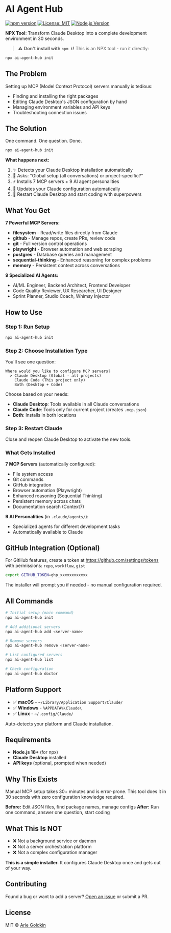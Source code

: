 # AI Agent Hub

[![npm version](https://badge.fury.io/js/ai-agent-hub.svg)](https://www.npmjs.com/package/ai-agent-hub)
[![License: MIT](https://img.shields.io/badge/License-MIT-yellow.svg)](https://opensource.org/licenses/MIT)
[![Node.js Version](https://img.shields.io/node/v/ai-agent-hub)](https://nodejs.org/)

**NPX Tool**: Transform Claude Desktop into a complete development environment in 30 seconds.

> ⚠️ **Don't install with `npm i`!** This is an NPX tool - run it directly:

```bash
npx ai-agent-hub init
```

## The Problem

Setting up MCP (Model Context Protocol) servers manually is tedious:

- Finding and installing the right packages
- Editing Claude Desktop's JSON configuration by hand
- Managing environment variables and API keys
- Troubleshooting connection issues

## The Solution

One command. One question. Done.

```bash
npx ai-agent-hub init
```

**What happens next:**

1. ✨ Detects your Claude Desktop installation automatically
2. 🤔 Asks: "Global setup (all conversations) or project-specific?"
3. ⚡ Installs 7 MCP servers + 9 AI agent personalities
4. 🔧 Updates your Claude configuration automatically
5. 🚀 Restart Claude Desktop and start coding with superpowers

## What You Get

**7 Powerful MCP Servers:**

- **filesystem** - Read/write files directly from Claude
- **github** - Manage repos, create PRs, review code
- **git** - Full version control operations
- **playwright** - Browser automation and web scraping
- **postgres** - Database queries and management
- **sequential-thinking** - Enhanced reasoning for complex problems
- **memory** - Persistent context across conversations

**9 Specialized AI Agents:**

- AI/ML Engineer, Backend Architect, Frontend Developer
- Code Quality Reviewer, UX Researcher, UI Designer
- Sprint Planner, Studio Coach, Whimsy Injector

## How to Use

### Step 1: Run Setup

```bash
npx ai-agent-hub init
```

### Step 2: Choose Installation Type

You'll see one question:

```
Where would you like to configure MCP servers?
  > Claude Desktop (Global - all projects)
    Claude Code (This project only)
    Both (Desktop + Code)
```

Choose based on your needs:

- **Claude Desktop**: Tools available in all Claude conversations
- **Claude Code**: Tools only for current project (creates `.mcp.json`)
- **Both**: Installs in both locations

### Step 3: Restart Claude

Close and reopen Claude Desktop to activate the new tools.

### What Gets Installed

**7 MCP Servers** (automatically configured):

- File system access
- Git commands
- GitHub integration
- Browser automation (Playwright)
- Enhanced reasoning (Sequential Thinking)
- Persistent memory across chats
- Documentation search (Context7)

**9 AI Personalities** (in `.claude/agents/`):

- Specialized agents for different development tasks
- Automatically available to Claude

## GitHub Integration (Optional)

For GitHub features, create a token at https://github.com/settings/tokens with permissions: `repo`, `workflow`, `gist`

```bash
export GITHUB_TOKEN=ghp_xxxxxxxxxxxx
```

The installer will prompt you if needed - no manual configuration required.

## All Commands

```bash
# Initial setup (main command)
npx ai-agent-hub init

# Add additional servers
npx ai-agent-hub add <server-name>

# Remove servers
npx ai-agent-hub remove <server-name>

# List configured servers
npx ai-agent-hub list

# Check configuration
npx ai-agent-hub doctor
```

## Platform Support

- ✅ **macOS** - `~/Library/Application Support/Claude/`
- ✅ **Windows** - `%APPDATA%\Claude\`
- ✅ **Linux** - `~/.config/Claude/`

Auto-detects your platform and Claude installation.

## Requirements

- **Node.js 18+** (for npx)
- **Claude Desktop** installed
- **API keys** (optional, prompted when needed)

## Why This Exists

Manual MCP setup takes 30+ minutes and is error-prone. This tool does it in 30 seconds with zero configuration knowledge required.

**Before:** Edit JSON files, find package names, manage configs
**After:** Run one command, answer one question, start coding

## What This Is NOT

- ❌ Not a background service or daemon
- ❌ Not a server orchestration platform
- ❌ Not a complex configuration manager

**This is a simple installer.** It configures Claude Desktop once and gets out of your way.

## Contributing

Found a bug or want to add a server? [Open an issue](https://github.com/ArieGoldkin/ai-agent-hub/issues) or submit a PR.

## License

MIT © [Arie Goldkin](https://github.com/ArieGoldkin)
